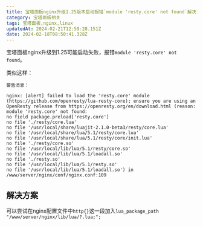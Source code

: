 ```yaml
---
title: 宝塔面板nginx升级1.25版本启动报错`module 'resty.core' not found`解决方案
category: 宝塔面板相关
tags: 宝塔面板,nginx,linux
updatedAt: 2024-02-21T12:59:28.151Z
date: 2024-02-18T08:50:41.328Z
---
```




宝塔面板nginx升级到1.25可能启动失败，报错`module 'resty.core' not found`。

类似这样：
```
警告消息：

nginx: [alert] failed to load the 'resty.core' module (https://github.com/openresty/lua-resty-core); ensure you are using an OpenResty release from https://openresty.org/en/download.html (reason: module 'resty.core' not found:
no field package.preload['resty.core']
no file './resty/core.lua'
no file '/usr/local/share/luajit-2.1.0-beta3/resty/core.lua'
no file '/usr/local/share/lua/5.1/resty/core.lua'
no file '/usr/local/share/lua/5.1/resty/core/init.lua'
no file './resty/core.so'
no file '/usr/local/lib/lua/5.1/resty/core.so'
no file '/usr/local/lib/lua/5.1/loadall.so'
no file './resty.so'
no file '/usr/local/lib/lua/5.1/resty.so'
no file '/usr/local/lib/lua/5.1/loadall.so') in /www/server/nginx/conf/nginx.conf:109
```

<!-- more -->


## 解决方案

可以尝试在nginx配置文件中`http{}`这一段加入`lua_package_path "/www/server/nginx/lib/lua/?.lua;";`

